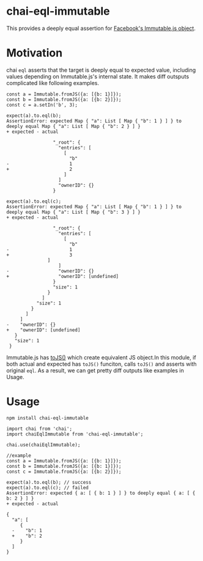 # chai-eql-immutable

This provides a deeply equal assertion for [Facebook's Immutable.js object](https://facebook.github.io/immutable-js).

# Motivation
chai `eql` asserts that the target is deeply equal to expected value, including values depending on Immutable.js's internal state.
It makes diff outsputs complicated like following examples.

```
const a = Immutable.fromJS({a: [{b: 1}]});
const b = Immutable.fromJS({a: [{b: 2}]});
const c = a.setIn('b', 3);

expect(a).to.eql(b);
AssertionError: expected Map { "a": List [ Map { "b": 1 } ] } to deeply equal Map { "a": List [ Map { "b": 2 } ] }
+ expected - actual

                 "_root": {
                   "entries": [
                     [
                       "b"
-                      1
+                      2
                     ]
                   ]
                   "ownerID": {}
                 }

expect(a).to.eql(c);
AssertionError: expected Map { "a": List [ Map { "b": 1 } ] } to deeply equal Map { "a": List [ Map { "b": 3 } ] }
+ expected - actual

                 "_root": {
                   "entries": [
                     [
                       "b"
-                      1
+                      3
               ]
                   ]
-                  "ownerID": {}
+                  "ownerID": [undefined]
                 }
                 "size": 1
               }
             ]
           "size": 1
         }
       ]
     ]
-    "ownerID": {}
+    "ownerID": [undefined]
   }
   "size": 1
 }
```

Immutable.js has [toJS()](http://facebook.github.io/immutable-js/docs/#/Iterable/toJS) which create equivalent JS object.In this module, if both actual and expected has `toJS()` funciton, calls `toJS()` and asserts with original `eql`. As a result, we can get pretty diff outputs like examples in Usage.

# Usage
```
npm install chai-eql-immutable
```

```
import chai from 'chai';
import chaiEqlImmutable from 'chai-eql-immutable';

chai.use(chaiEqlImmutable);
```

```
//example
const a = Immutable.fromJS({a: [{b: 1}]});
const b = Immutable.fromJS({a: [{b: 1}]});
const c = Immutable.fromJS({a: [{b: 2}]});

expect(a).to.eql(b); // success
expect(a).to.eql(c); // failed
AssertionError: expected { a: [ { b: 1 } ] } to deeply equal { a: [ { b: 2 } ] }
+ expected - actual

{
  "a": [
     {
  -    "b": 1
  +    "b": 2
     }
  ]
}
```
